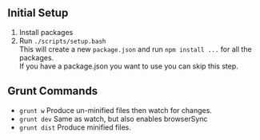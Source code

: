 
## Initial Setup

1. Install packages
1. Run `./scripts/setup.bash` <br>
   This will create a new `package.json`
   and run `npm install ...` for all the packages.<br>
   If you have a package.json you want to use you can skip this step.


## Grunt Commands

- `grunt w`
  Produce un-minified files then watch for changes.
- `grunt dev`
  Same as watch, but also enables browserSync
- `grunt dist`
  Produce minified files.
